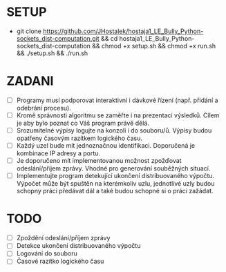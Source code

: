# SETUP

- git clone https://github.com/JHostalek/hostaja1_LE_Bully_Python-sockets_dist-computation.git && cd hostaja1_LE_Bully_Python-sockets_dist-computation && chmod +x setup.sh && chmod
  +x run.sh && ./setup.sh && ./run.sh

# ZADANI

- [ ] Programy musí podporovat interaktivní i dávkové řízení (např. přidání a odebrání procesu).
- [ ] Kromě správnosti algoritmu se zaměřte i na prezentaci výsledků. Cílem je aby bylo poznat co Váš program právě dělá.
- [ ] Srozumitelné výpisy logujte na konzoli i do souboru/ů. Výpisy budou opatřeny časovým razítkem logického času.
- [ ] Každý uzel bude mít jednoznačnou identifikaci. Doporučená je kombinace IP adresy a portu.
- [ ] Je doporučeno mít implementovanou možnost zpožďovat odeslání/příjem zprávy. Vhodné pro generování souběžných situací.
- [ ] Implementujte program detekující ukončení distribuovaného výpočtu. Výpočet může být spuštěn na kterémkoliv uzlu, jednotlivé uzly budou schopny práci předávat dál a také budou
  schopné si o práci zažádat.

# TODO

- [ ] Zpoždění odeslání/příjem zprávy
- [ ] Detekce ukončení distribuovaného výpočtu
- [ ] Logování do souboru
- [ ] Časové razítko logického času